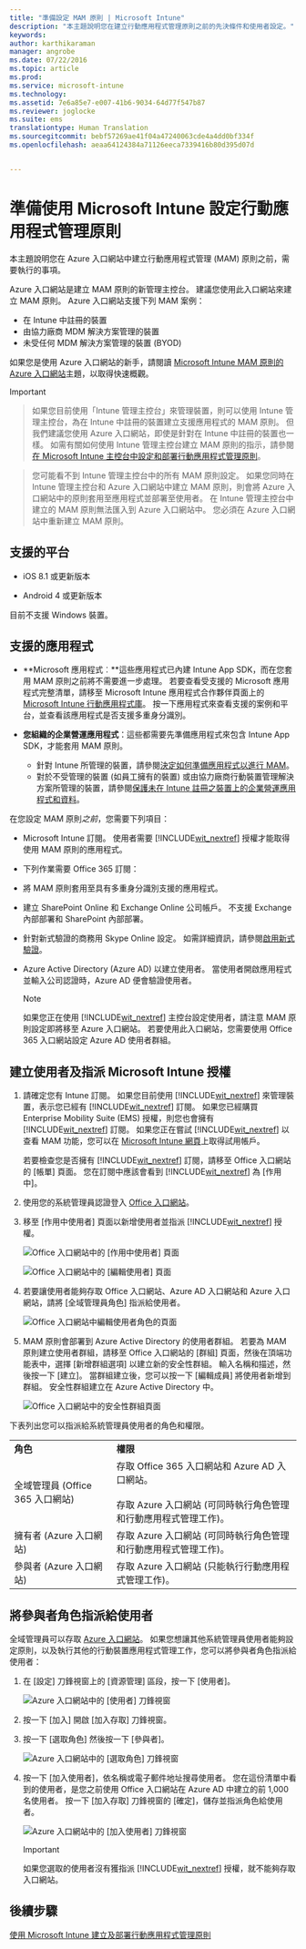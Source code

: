 ```yaml
---
title: "準備設定 MAM 原則 | Microsoft Intune"
description: "本主題說明您在建立行動應用程式管理原則之前的先決條件和使用者設定。"
keywords: 
author: karthikaraman
manager: angrobe
ms.date: 07/22/2016
ms.topic: article
ms.prod: 
ms.service: microsoft-intune
ms.technology: 
ms.assetid: 7e6a85e7-e007-41b6-9034-64d77f547b87
ms.reviewer: joglocke
ms.suite: ems
translationtype: Human Translation
ms.sourcegitcommit: bebf57269ae41f04a47240063cde4a4dd0bf334f
ms.openlocfilehash: aeaa64124384a71126eeca7339416b80d395d07d


---
```


# 準備使用 Microsoft Intune 設定行動應用程式管理原則
本主題說明您在 Azure 入口網站中建立行動應用程式管理 (MAM) 原則之前，需要執行的事項。

Azure 入口網站是建立 MAM 原則的新管理主控台。 建議您使用此入口網站來建立 MAM 原則。 Azure 入口網站支援下列 MAM 案例：
- 在 Intune 中註冊的裝置
- 由協力廠商 MDM 解決方案管理的裝置
- 未受任何 MDM 解決方案管理的裝置 (BYOD)

如果您是使用 Azure 入口網站的新手，請閱讀 [Microsoft Intune MAM 原則的 Azure 入口網站](azure-portal-for-microsoft-intune-mam-policies.md)主題，以取得快速概觀。

>[!IMPORTANT]

> 如果您目前使用「Intune 管理主控台」來管理裝置，則可以使用 Intune 管理主控台，為在 Intune 中註冊的裝置建立支援應用程式的 MAM 原則。 但我們建議您使用 Azure 入口網站，即使是針對在 Intune 中註冊的裝置也一樣。 如需有關如何使用 Intune 管理主控台建立 MAM 原則的指示，請參閱[在 Microsoft Intune 主控台中設定和部署行動應用程式管理原則](configure-and-deploy-mobile-application-management-policies-in-the-microsoft-intune-console.md)。

> 您可能看不到 Intune 管理主控台中的所有 MAM 原則設定。 如果您同時在 Intune 管理主控台和 Azure 入口網站中建立 MAM 原則，則會將 Azure 入口網站中的原則套用至應用程式並部署至使用者。
> 在 Intune 管理主控台中建立的 MAM 原則無法匯入到 Azure 入口網站中。  您必須在 Azure 入口網站中重新建立 MAM 原則。


##  支援的平台
- iOS 8.1 或更新版本

- Android 4 或更新版本

目前不支援 Windows 裝置。
##  支援的應用程式
* **Microsoft 應用程式︰**這些應用程式已內建 Intune App SDK，而在您套用 MAM 原則之前將不需要進一步處理。
若要查看受支援的 Microsoft 應用程式完整清單，請移至 Microsoft Intune 應用程式合作夥伴頁面上的 [Microsoft Intune 行動應用程式庫](https://www.microsoft.com/en-us/server-cloud/products/microsoft-intune/partners.aspx)。 按一下應用程式來查看支援的案例和平台，並查看該應用程式是否支援多重身分識別。
* **您組織的企業營運應用程式**：這些都需要先準備應用程式來包含 Intune App SDK，才能套用 MAM 原則。

  * 針對 Intune 所管理的裝置，請參閱[決定如何準備應用程式以進行 MAM](decide-how-to-prepare-apps-for-mobile-application-management-with-microsoft-intune.md)。
  * 對於不受管理的裝置 (如員工擁有的裝置) 或由協力廠商行動裝置管理解決方案所管理的裝置，請參閱[保護未在 Intune 註冊之裝置上的企業營運應用程式和資料](protect-line-of-business-apps-and-data-on-devices-not-enrolled-in-microsoft-intune.md)。

在您設定 MAM 原則*之前*，您需要下列項目：

-   Microsoft Intune 訂閱。    使用者需要 [!INCLUDE[wit_nextref](../includes/wit_nextref_md.md)] 授權才能取得使用 MAM 原則的應用程式。

-   下列作業需要 Office 365 訂閱：
  - 將 MAM 原則套用至具有多重身分識別支援的應用程式。
  - 建立 SharePoint Online 和 Exchange Online 公司帳戶。 不支援 Exchange 內部部署和 SharePoint 內部部署。
-   針對新式驗證的商務用 Skype Online 設定。 如需詳細資訊，請參閱[啟用新式驗證](http://social.technet.microsoft.com/wiki/contents/articles/34339.skype-for-business-online-enable-your-tenant-for-modern-authentication.aspx)。


- Azure Active Directory (Azure AD) 以建立使用者。 當使用者開啟應用程式並輸入公司認證時，Azure AD 便會驗證使用者。

    > [!NOTE]
    > 如果您正在使用 [!INCLUDE[wit_nextref](../includes/wit_nextref_md.md)] 主控台設定使用者，請注意 MAM 原則設定即將移至 Azure 入口網站。 若要使用此入口網站，您需要使用 Office 365 入口網站設定 Azure AD 使用者群組。


## 建立使用者及指派 Microsoft Intune 授權

1. 請確定您有 Intune 訂閱。 如果您目前使用 [!INCLUDE[wit_nextref](../includes/wit_nextref_md.md)] 來管理裝置，表示您已經有 [!INCLUDE[wit_nextref](../includes/wit_nextref_md.md)] 訂閱。  如果您已經購買 Enterprise Mobility Suite (EMS) 授權，則您也會擁有 [!INCLUDE[wit_nextref](../includes/wit_nextref_md.md)] 訂閱。 如果您正在嘗試 [!INCLUDE[wit_nextref](../includes/wit_nextref_md.md)] 以查看 MAM 功能，您可以在 [Microsoft Intune 網頁](http://www.microsoft.com/en-us/server-cloud/products/microsoft-intune/)上取得試用帳戶。

    若要檢查您是否擁有 [!INCLUDE[wit_nextref](../includes/wit_nextref_md.md)] 訂閱，請移至 Office 入口網站的 [帳單] 頁面。  您在訂閱中應該會看到 [!INCLUDE[wit_nextref](../includes/wit_nextref_md.md)] 為 [作用中]。

2.  使用您的系統管理員認證登入 [Office 入口網站](http://portal.office.com)。

3.  移至 [作用中使用者] 頁面以新增使用者並指派 [!INCLUDE[wit_nextref](../includes/wit_nextref_md.md)] 授權。

    ![Office 入口網站中的 [作用中使用者] 頁面](../media/AppManagement/OfficePortal_AddUsers.png)

    ![Office 入口網站中的 [編輯使用者] 頁面](../media/AppManagement/OfficePortal_AssignLicenses.png)

4.  若要讓使用者能夠存取 Office 入口網站、Azure AD 入口網站和 Azure 入口網站，請將 [全域管理員角色] 指派給使用者。

    ![Office 入口網站中編輯使用者角色的頁面](../media/AppManagement/OfficePortal_AddRoletoUser.png)

5.  MAM 原則會部署到 Azure Active Directory 的使用者群組。 若要為 MAM 原則建立使用者群組，請移至 Office 入口網站的 [群組] 頁面，然後在頂端功能表中，選擇 [新增群組選項] 以建立新的安全性群組。  輸入名稱和描述，然後按一下 [建立]。 當群組建立後，您可以按一下 [編輯成員] 將使用者新增到群組。 安全性群組建立在 Azure Active Directory 中。

    ![Office 入口網站中的安全性群組頁面](../media/AppManagement/OfficePortal_CreateGroups.png)

下表列出您可以指派給系統管理員使用者的角色和權限。

|||
|--|----|
|**角色**|**權限**|
|全域管理員 (Office 365 入口網站)|存取 Office 365 入口網站和 Azure AD 入口網站。<br /><br />存取 Azure 入口網站 (可同時執行角色管理和行動應用程式管理工作)。|
|擁有者 (Azure 入口網站)|存取 Azure 入口網站 (可同時執行角色管理和行動應用程式管理工作)。|
|參與者 (Azure 入口網站)|存取 Azure 入口網站 (只能執行行動應用程式管理工作)。|

## 將參與者角色指派給使用者

全域管理員可以存取 [Azure 入口網站](https://portal.azure.com)。  如果您想讓其他系統管理員使用者能夠設定原則，以及執行其他的行動裝置應用程式管理工作，您可以將參與者角色指派給使用者：


1.  在 [設定] 刀鋒視窗上的 [資源管理] 區段，按一下 [使用者]。

    ![Azure 入口網站中的 [使用者] 刀鋒視窗](../media/AppManagement/AzurePortal_MAM_AddUsers.png)

2.  按一下 [加入]  開啟 [加入存取]  刀鋒視窗。

3.  按一下 [選取角色] 然後按一下 [參與者]。

    ![Azure 入口網站中的 [選取角色] 刀鋒視窗](../media/AppManagement/AzurePortal_MAM_AddRole.png)

4.  按一下 [加入使用者]，依名稱或電子郵件地址搜尋使用者。 您在這份清單中看到的使用者，是您之前使用 Office 入口網站在 Azure AD 中建立的前 1,000 名使用者。 按一下 [加入存取] 刀鋒視窗的 [確定]，儲存並指派角色給使用者。

    ![Azure 入口網站中的 [加入使用者] 刀鋒視窗](../media/AppManagement/AzurePortal_MAM_AddusertoRole.png)

    > [!IMPORTANT]
    > 如果您選取的使用者沒有獲指派 [!INCLUDE[wit_nextref](../includes/wit_nextref_md.md)] 授權，就不能夠存取入口網站。

## 後續步驟
[使用 Microsoft Intune 建立及部署行動應用程式管理原則](create-and-deploy-mobile-app-management-policies-with-microsoft-intune.md)



<!--HONumber=Aug16_HO1-->


